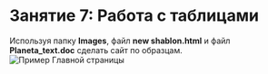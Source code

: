 # Занятие 7: Работа с таблицами

Используя папку **Images**, файл **new shablon.html** и файл **Planeta_text.doc** сделать сайт по образцам.
![Пример Главной страницы](https://github.com/fufaev/html-lesson4/blob/main/Images/example_site.jpg)

